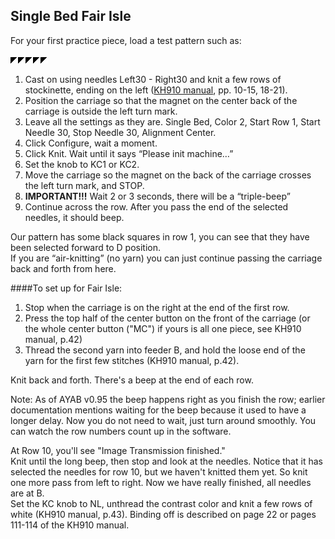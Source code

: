 
## Single Bed Fair Isle
For your first practice piece, load a test pattern such as:

![triangles_60x10.png](img/dbj_2-color/triangles_60x10.png)

1. Cast on using needles Left30 - Right30 and knit a few rows of stockinette, ending on the left 
   ([KH910 manual](http://machineknittingetc.com/brother-kh910-user-guide.html), pp. 10-15, 18-21).
2. Position the carriage so that the magnet on the center back of the carriage is outside the left turn mark.
3. Leave all the settings as they are. Single Bed, Color 2, Start Row 1, Start Needle 30, Stop Needle 30, Alignment Center.   
4. Click Configure, wait a moment.
5. Click Knit. Wait until it says “Please init machine…”
6. Set the knob to KC1 or KC2.
7. Move the carriage so the magnet on the back of the carriage crosses the left turn mark, and STOP.
8. **IMPORTANT!!!** Wait 2 or 3 seconds, there will be a “triple-beep”
9. Continue across the row. After you pass the end of the selected needles, it should beep.

Our pattern has some black squares in row 1, you can see that they have been selected forward to D position.  
If you are “air-knitting” (no yarn) you can just continue passing the carriage back and forth from here.

####To set up for Fair Isle:

1. Stop when the carriage is on the right at the end of the first row.
2. Press the top half of the center button on the front of the carriage (or the whole center button ("MC") if yours is all one piece, see KH910 manual, p.42)
3. Thread the second yarn into feeder B, and hold the loose end of the yarn for the first few stitches (KH910 manual, p.42).

Knit back and forth. There's a beep at the end of each row.

Note: As of AYAB v0.95 the beep happens right as you finish the row; earlier documentation mentions waiting for the beep because it used to have a longer delay. Now you do not need to wait, just turn around smoothly. You can watch the row numbers count up in the software.

At Row 10, you'll see "Image Transmission finished."  
Knit until the long beep, then stop and look at the needles. Notice that it has selected the needles for row 10, but we haven't knitted them yet. So knit one more pass from left to right. Now we have really finished, all needles are at B.  
Set the KC knob to NL, unthread the contrast color and knit a few rows of white (KH910 manual, p.43).
Binding off is described on page 22 or pages 111-114 of the KH910 manual.

